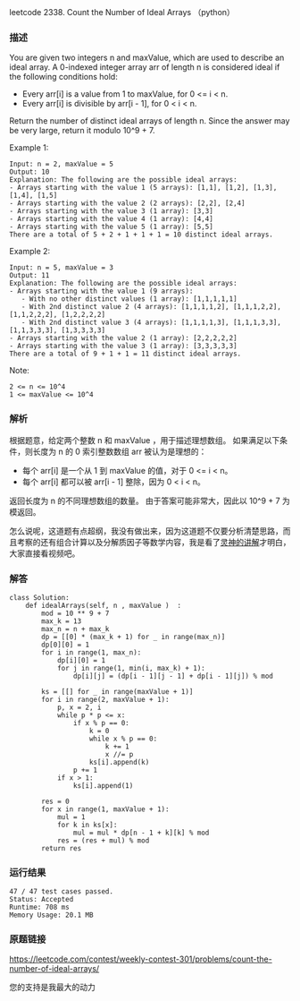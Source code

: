leetcode 2338. Count the Number of Ideal Arrays （python）




### 描述

You are given two integers n and maxValue, which are used to describe an ideal array. A 0-indexed integer array arr of length n is considered ideal if the following conditions hold:

* Every arr[i] is a value from 1 to maxValue, for 0 <= i < n.
* Every arr[i] is divisible by arr[i - 1], for 0 < i < n.

Return the number of distinct ideal arrays of length n. Since the answer may be very large, return it modulo 10^9 + 7.



Example 1:

	Input: n = 2, maxValue = 5
	Output: 10
	Explanation: The following are the possible ideal arrays:
	- Arrays starting with the value 1 (5 arrays): [1,1], [1,2], [1,3], [1,4], [1,5]
	- Arrays starting with the value 2 (2 arrays): [2,2], [2,4]
	- Arrays starting with the value 3 (1 array): [3,3]
	- Arrays starting with the value 4 (1 array): [4,4]
	- Arrays starting with the value 5 (1 array): [5,5]
	There are a total of 5 + 2 + 1 + 1 + 1 = 10 distinct ideal arrays.

	
Example 2:

	Input: n = 5, maxValue = 3
	Output: 11
	Explanation: The following are the possible ideal arrays:
	- Arrays starting with the value 1 (9 arrays): 
	   - With no other distinct values (1 array): [1,1,1,1,1] 
	   - With 2nd distinct value 2 (4 arrays): [1,1,1,1,2], [1,1,1,2,2], [1,1,2,2,2], [1,2,2,2,2]
	   - With 2nd distinct value 3 (4 arrays): [1,1,1,1,3], [1,1,1,3,3], [1,1,3,3,3], [1,3,3,3,3]
	- Arrays starting with the value 2 (1 array): [2,2,2,2,2]
	- Arrays starting with the value 3 (1 array): [3,3,3,3,3]
	There are a total of 9 + 1 + 1 = 11 distinct ideal arrays.




Note:

	2 <= n <= 10^4
	1 <= maxValue <= 10^4


### 解析

根据题意，给定两个整数 n 和 maxValue ，用于描述理想数组。 如果满足以下条件，则长度为 n 的 0 索引整数数组 arr 被认为是理想的：

* 每个 arr[i] 是一个从 1 到 maxValue 的值，对于 0 <= i < n。
* 每个 arr[i] 都可以被 arr[i - 1] 整除，因为 0 < i < n。

返回长度为 n 的不同理想数组的数量。 由于答案可能非常大，因此以 10^9 + 7 为模返回。

怎么说呢，这道题有点超纲，我没有做出来，因为这道题不仅要分析清楚思路，而且考察的还有组合计算以及分解质因子等数学内容，我是看了[灵神的讲解](https://www.bilibili.com/video/BV1aU4y1q7BA?vd_source=66ea1dd09047312f5bc02b99f5652ac6)才明白，大家直接看视频吧。



### 解答

	class Solution:
	    def idealArrays(self, n , maxValue )  :
	        mod = 10 ** 9 + 7
	        max_k = 13
	        max_n = n + max_k
	        dp = [[0] * (max_k + 1) for _ in range(max_n)]
	        dp[0][0] = 1
	        for i in range(1, max_n):
	            dp[i][0] = 1
	            for j in range(1, min(i, max_k) + 1):
	                dp[i][j] = (dp[i - 1][j - 1] + dp[i - 1][j]) % mod
	
	        ks = [[] for _ in range(maxValue + 1)]
	        for i in range(2, maxValue + 1):
	            p, x = 2, i
	            while p * p <= x:
	                if x % p == 0:
	                    k = 0
	                    while x % p == 0:
	                        k += 1
	                        x //= p
	                    ks[i].append(k)
	                p += 1
	            if x > 1:
	                ks[i].append(1)
	
	        res = 0
	        for x in range(1, maxValue + 1):
	            mul = 1
	            for k in ks[x]:
	                mul = mul * dp[n - 1 + k][k] % mod
	            res = (res + mul) % mod
	        return res


### 运行结果

	47 / 47 test cases passed.
	Status: Accepted
	Runtime: 708 ms
	Memory Usage: 20.1 MB

### 原题链接

https://leetcode.com/contest/weekly-contest-301/problems/count-the-number-of-ideal-arrays/


您的支持是我最大的动力
